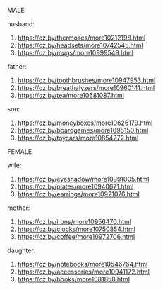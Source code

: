 MALE

husband:
1. https://oz.by/thermoses/more10212198.html
2. https://oz.by/headsets/more10742545.html
3. https://oz.by/mugs/more10999549.html


father:
1. https://oz.by/toothbrushes/more10947953.html
2. https://oz.by/breathalyzers/more10960141.html
3. https://oz.by/tea/more10681087.html


son:
1. https://oz.by/moneyboxes/more10626179.html
2. https://oz.by/boardgames/more1095150.html
3. https://oz.by/toycars/more10854272.html


FEMALE

wife:
1. https://oz.by/eyeshadow/more10991005.html
2. https://oz.by/plates/more10940671.html
3. https://oz.by/earrings/more10921076.html


mother:
1. https://oz.by/irons/more10956470.html
2. https://oz.by/clocks/more10750854.html
3. https://oz.by/coffee/more10972706.html


daughter: 
1. https://oz.by/notebooks/more10546764.html
2. https://oz.by/accessories/more10941172.html
3. https://oz.by/books/more1081858.html

